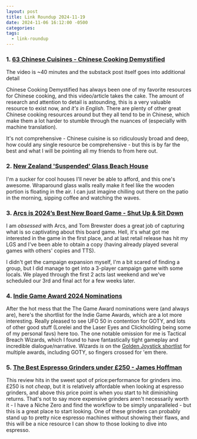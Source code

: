 ```yaml
---
layout: post
title: Link Roundup 2024-11-19
date: 2024-11-06 16:12:00 -0500
categories: 
tags:
  - link-roundup
---
```

### 1. [63 Chinese Cuisines - Chinese Cooking Demystified](https://chinesecookingdemystified.substack.com/p/63-chinese-cuisines-the-complete)

The video is ~40 minutes and the substack post itself goes into additional detail

Chinese Cooking Demystified has always been one of my favorite resources for Chinese cooking, and this video/article takes the cake. The amount of research and attention to detail is astounding, this is a very valuable resource to exist now, and *it's in English*. There are plenty of other great Chinese cooking resources around but they all tend to be in Chinese, which make them a lot harder to stumble through the nuances of (especially with machine translation).

It's not comprehensive - Chinese cuisine is so ridiculously broad and deep, how could any single resource be comprehensive - but this is by far the best and what I will be pointing all my friends to from here out.

### 2. [New Zealand 'Suspended' Glass Beach House](https://www.dwell.com/article/mahwitipana-beach-house-mackay-curtis-indoor-outdoor-living-c2418830)

I'm a sucker for cool houses I'll never be able to afford, and this one's awesome. Wraparound glass walls really make it feel like the wooden portion is floating in the air. I can just imagine chilling out there on the patio in the morning, sipping coffee and watching the waves.

### 3. [Arcs is 2024’s Best New Board Game - Shut Up & Sit Down](https://www.youtube.com/watch?v=iP36OXiPkoo)

I am *obsessed* with Arcs, and Tom Brewster does a great job of capturing what is so captivating about this board game. Hell, it's what got me interested in the game in the first place, and at last retail release has hit my LGS and I've been able to obtain a copy (having already played several games with others' copies and TTS).

I didn't get the campaign expansion myself, I'm a bit scared of finding a group, but I did manage to get into a 3-player campaign game with some locals. We played through the first 2 acts last weekend and we've scheduled our 3rd and final act for a few weeks later.

### 4. [Indie Game Award 2024 Nominations](https://www.polygon.com/news/481133/indie-game-awards-2024-game-year-nominees)

After the hot mess that the The Game Award nominations were (and always are), here's the shortlist for the Indie Game Awards, which are a lot more interesting. Really pleased to see UFO 50 in contention for GOTY, and lots of other good stuff (Lorelei and the Laser Eyes and Clickholding being some of my personal favs) here too. The one notable omission for me is Tactical Breach Wizards, which I found to have fantastically tight gameplay and incredible dialogue/narrative. Wizards *is* on the [Golden Joystick shortlist](https://www.polygon.com/awards/461690/astro-bot-final-fantasy-7-rebirth-top-golden-joystick-awards-nominees-with-key-indies-close-behind) for multiple awards, including GOTY, so fingers crossed for 'em there.

### 5. [The Best Espresso Grinders under £250 - James Hoffman](https://www.youtube.com/watch?v=G7xGhGtvYIs)

This review hits in the sweet spot of price:performance for grinders imo. £250 is not *cheap*, but it is relatively affordable when looking at espresso grinders, and above this price point is when you start to hit diminishing returns. That's not to say more expensive grinders aren't necessarily worth it - I have a Niche Zero and find the workflow to be simply unparalleled - but this is a great place to start looking. One of these grinders can probably stand up to pretty nice espresso machines without showing their flaws, and this will be a nice resource I can show to those looking to dive into espresso.

